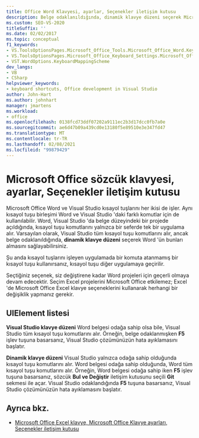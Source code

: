 ```yaml
---
title: Office Word Klavyesi, ayarlar, Seçenekler iletişim kutusu
description: Belge odaklanıldığında, dinamik klavye düzeni seçerek Microsoft Word 'Ün kısayol tuşu komutlarını nasıl alacağını öğrenin.
ms.custom: SEO-VS-2020
titleSuffix: ''
ms.date: 02/02/2017
ms.topic: conceptual
f1_keywords:
- VS.ToolsOptionsPages.Microsoft_Office_Tools.Microsoft_Office_Word.Keyboard
- VS.ToolsOptionsPages.Microsoft_Office_Keyboard_Settings.Microsoft_Office_Word_Keyboard
- VST.WordOptions.KeyboardMappingScheme
dev_langs:
- VB
- CSharp
helpviewer_keywords:
- keyboard shortcuts, Office development in Visual Studio
author: John-Hart
ms.author: johnhart
manager: jmartens
ms.workload:
- office
ms.openlocfilehash: 0138fcd73ddf07202a9111ec2b3d17dcc0fb7a0e
ms.sourcegitcommit: ae6d47b09a439cd0e13180f5e89510e3e347fd47
ms.translationtype: MT
ms.contentlocale: tr-TR
ms.lasthandoff: 02/08/2021
ms.locfileid: "99879429"
---
```

# <a name="microsoft-office-word-keyboard-settings-options-dialog-box"></a>Microsoft Office sözcük klavyesi, ayarlar, Seçenekler iletişim kutusu
  Microsoft Office Word ve Visual Studio kısayol tuşlarını her ikisi de işler. Aynı kısayol tuşu birleşimi Word ve Visual Studio 'daki farklı komutlar için de kullanılabilir. Word, Visual Studio 'da belge düzeyindeki bir projede açıldığında, kısayol tuşu komutlarını yalnızca bir seferde tek bir uygulama alır. Varsayılan olarak, Visual Studio tüm kısayol tuşu komutlarını alır, ancak belge odaklanıldığında, **dinamik klavye düzeni** seçerek Word 'ün bunları almasını sağlayabilirsiniz.

 Şu anda kısayol tuşlarını işleyen uygulamada bir komuta atanmamış bir kısayol tuşu kullanırsanız, kısayol tuşu diğer uygulamaya geçirilir.

 Seçtiğiniz seçenek, siz değiştirene kadar Word projeleri için geçerli olmaya devam edecektir. Seçim Excel projelerini Microsoft Office etkilemez; Excel 'de Microsoft Office Excel klavye seçeneklerini kullanarak herhangi bir değişiklik yapmanız gerekir.

## <a name="uielement-list"></a>UIElement listesi
 **Visual Studio klavye düzeni** Word belgesi odağa sahip olsa bile, Visual Studio tüm kısayol tuşu komutlarını alır. Örneğin, belge odaklanmışken **F5** işlev tuşuna basarsanız, Visual Studio çözümünüzün hata ayıklamasını başlatır.

 **Dinamik klavye düzeni** Visual Studio yalnızca odağa sahip olduğunda kısayol tuşu komutlarını alır. Word belgesi odağa sahip olduğunda, Word tüm kısayol tuşu komutlarını alır. Örneğin, Word belgesi odağa sahip iken **F5** işlev tuşuna basarsanız, sözcük **Bul ve Değiştir** iletişim kutusunu seçili **Git** sekmesi ile açar. Visual Studio odaklandığında **F5** tuşuna basarsanız, Visual Studio çözümünüzün hata ayıklamasını başlatır.

## <a name="see-also"></a>Ayrıca bkz.
- [Microsoft Office Excel klavye, Microsoft Office Klavye ayarları, Seçenekler iletişim kutusu](../vsto/microsoft-office-excel-keyboard-microsoft-office-keyboard-settings-options-dialog-box.md)
